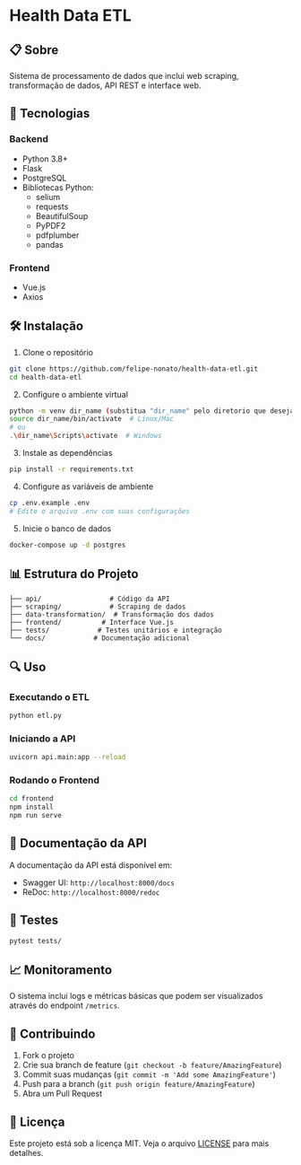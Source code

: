 # Health Data ETL

## 📋 Sobre
Sistema de processamento de dados que inclui web scraping, transformação de dados, API REST e interface web.

## 🚀 Tecnologias

### Backend
- Python 3.8+
- Flask
- PostgreSQL
- Bibliotecas Python:
  - selium
  - requests
  - BeautifulSoup
  - PyPDF2
  - pdfplumber
  - pandas

### Frontend
- Vue.js
- Axios

## 🛠️ Instalação

1. Clone o repositório
```bash
git clone https://github.com/felipe-nonato/health-data-etl.git
cd health-data-etl
```

2. Configure o ambiente virtual
```bash
python -m venv dir_name (substitua "dir_name" pelo diretorio que deseja trabalhar)
source dir_name/bin/activate  # Linux/Mac
# ou
.\dir_name\Scripts\activate  # Windows
```

3. Instale as dependências
```bash
pip install -r requirements.txt
```

4. Configure as variáveis de ambiente
```bash
cp .env.example .env
# Edite o arquivo .env com suas configurações
```

5. Inicie o banco de dados
```bash
docker-compose up -d postgres
```

## 📊 Estrutura do Projeto

```
├── api/                 # Código da API
├── scraping/            # Scraping de dados
├── data-transformation/  # Transformação dos dados
├── frontend/          # Interface Vue.js
├── tests/            # Testes unitários e integração
└── docs/            # Documentação adicional
```

## 🔍 Uso

### Executando o ETL
```bash
python etl.py
```

### Iniciando a API
```bash
uvicorn api.main:app --reload
```

### Rodando o Frontend
```bash
cd frontend
npm install
npm run serve
```

## 📝 Documentação da API

A documentação da API está disponível em:
- Swagger UI: `http://localhost:8000/docs`
- ReDoc: `http://localhost:8000/redoc`

## 🧪 Testes

```bash
pytest tests/
```

## 📈 Monitoramento

O sistema inclui logs e métricas básicas que podem ser visualizados através do endpoint `/metrics`.

## 🤝 Contribuindo

1. Fork o projeto
2. Crie sua branch de feature (`git checkout -b feature/AmazingFeature`)
3. Commit suas mudanças (`git commit -m 'Add some AmazingFeature'`)
4. Push para a branch (`git push origin feature/AmazingFeature`)
5. Abra um Pull Request

## 📄 Licença

Este projeto está sob a licença MIT. Veja o arquivo [LICENSE](LICENSE) para mais detalhes.

